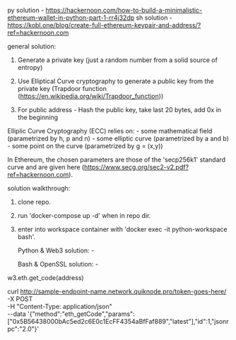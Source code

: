 py solution - https://hackernoon.com/how-to-build-a-minimalistic-ethereum-wallet-in-python-part-1-rr4j32dp
sh solution - https://kobl.one/blog/create-full-ethereum-keypair-and-address/?ref=hackernoon.com


general solution:

1. Generate a private key (just a random number from a solid source of entropy)

2. Use Elliptical Curve cryptography to generate a public key from the private key (Trapdoor function (https://en.wikipedia.org/wiki/Trapdoor_function))

3. For public address - Hash the public key, take last 20 bytes, add 0x in the beginning


Elliplic Curve Cryptography (ECC) relies on:
    - some mathematical field (parametrized by h, p and n)
    - some elliptic curve (parametrized by a and b)
    - some point on the curve (parametrized by g = (x,y)) 

In Ethereum, the chosen parameters are those of the 'secp256k1' standard curve and are given here (https://www.secg.org/sec2-v2.pdf?ref=hackernoon.com).


solution walkthrough:

1. clone repo.

2. run 'docker-compose up -d' when in repo dir.

3. enter into workspace container with 'docker exec -it python-workspace bash'.

    Python & Web3 solution:
        - 

    Bash & OpenSSL solution:
        -



w3.eth.get_code(address)


curl http://sample-endpoint-name.network.quiknode.pro/token-goes-here/ \
  -X POST \
  -H "Content-Type: application/json" \
  --data '{"method":"eth_getCode","params":["0x5B56438000bAc5ed2c6E0c1EcFF4354aBfFaf889","latest"],"id":1,"jsonrpc":"2.0"}'
